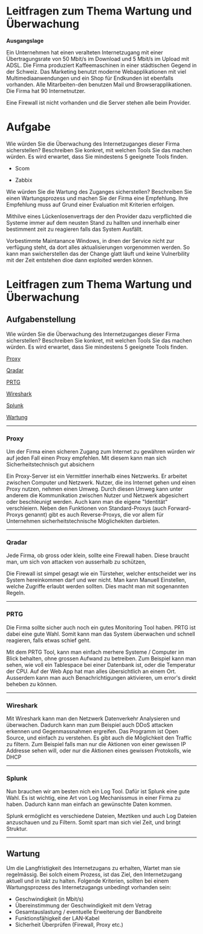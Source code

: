 # Leitfragen zum Thema Wartung und Überwachung

**Ausgangslage**

Ein Unternehmen hat einen veralteten Internetzugang mit einer Übertragungsrate von 50 Mbit/s im Download und 5 Mbit/s im Upload mit ADSL. Die Firma produziert Kaffeemaschinen in einer städtischen Gegend in der Schweiz. Das Marketing benutzt moderne Webapplikationen mit viel Multimediaanwendungen und ein Shop für Endkunden ist ebenfalls vorhanden. Alle Mitarbeiten-den benutzen Mail und Browserapplikationen. Die Firma hat 90 Internetnutzer.

Eine Firewall ist nicht vorhanden und die Server stehen alle beim Provider.

# **Aufgabe**

Wie würden Sie die Überwachung des Internetzuganges dieser Firma sicherstellen? 
Beschreiben Sie konkret, mit welchen Tools Sie das machen würden. Es wird erwartet, dass Sie mindestens 5 geeignete Tools finden.


- Scom

- Zabbix

Wie würden Sie die Wartung des Zuganges sicherstellen?
Beschreiben Sie einen Wartungsprozess und machen Sie der Firma eine Empfehlung. Ihre Empfehlung muss auf Grund einer Evaluation mit Kriterien erfolgen.

Mithilve eines Lückenlosenvertrags der den Provider dazu verpflichted die Systeme immer auf dem neusten Stand zu hallten und innerhalb einer bestimment zeit zu reagieren falls das System Ausfällt. 

Vorbestimmte Maintanance Windows, in dnen der Service nicht zur verfügung steht, da dort alles aktualisierungen vorgenommen werden. So kann man swicherstellen das der Change glatt läuft und keine Vulnerbility mit der Zeit entstehen dioe dann exploited werden können.


# Leitfragen zum Thema Wartung und Überwachung

 


<h2>Aufgabenstellung</h2>

 

Wie würden Sie die Überwachung des Internetzuganges dieser Firma sicherstellen? Beschreiben Sie konkret, mit welchen Tools Sie das machen würden. Es wird erwartet, dass Sie mindestens 5 geeignete Tools finden.

 

[Proxy](#Proxy)

 

[Qradar](#Qradar)

 

[PRTG](#PRTG)

 

[Wireshark](#Wireshark)

 

[Splunk](#Splunk)

 

[Wartung](#Wartung)

 

---
<h3>Proxy</h3>

 

Um der Firma einen sicheren Zugang zum Internet zu gewähren würden wir auf jeden Fall einen Proxy empfehlen. Mit diesem kann man sich Sicherheitstechnisch gut absichern

 

Ein Proxy-Server ist ein Vermittler innerhalb eines Netzwerks. Er arbeitet zwischen Computer und Netzwerk. Nutzer, die ins Internet gehen und einen Proxy nutzen, nehmen einen Umweg. Durch diesen Umweg kann unter anderem die Kommunikation zwischen Nutzer und Netzwerk abgesichert oder beschleunigt werden. Auch kann man die eigene "Identität" verschleiern. Neben den Funktionen von Standard-Proxys (auch Forward-Proxys genannt) gibt es auch Reverse-Proxys, die vor allem für Unternehmen sicherheitstechnische Möglichekiten darbieten.

 

---
<h3>Qradar</h3>

 

Jede Firma, ob gross oder klein, sollte eine Firewall haben. Diese braucht man, um sich von attacken von ausserhalb zu schützen,

 

Die Firewall ist simpel gesagt wie ein Türsteher, welcher entscheidet wer ins System hereinkommen darf und wer nicht. Man kann Manuell Einstellen, welche Zugriffe erlaubt werden sollten. Dies macht man mit sogenannten Regeln. 

 

---

 

<h3>PRTG</h3>

 

Die Firma sollte sicher auch noch ein gutes Monitoring Tool haben. PRTG ist dabei eine gute Wahl. Somit kann man das System überwachen und schnell reagieren, falls etwas schief geht.

 

Mit dem PRTG Tool, kann man einfach merhere Systeme / Computer im Blick behalten, ohne grossen Aufwand zu betreiben. Zum Beispiel kann man sehen, wie voll ein Tablespace bei einer Datenbank ist, oder die Temperatur der CPU. Auf der Web App hat man alles übersichtlich an einem Ort. Ausserdem kann man auch Benachrichtigungen aktivieren, um error's direkt beheben zu können.

 

--- 

 

<h3>Wireshark</h3>

 

Mit Wireshark kann man den Netzwerk Datenverkehr Analysieren und überwachen. Dadurch kann man zum Beispiel auch DDoS attacken erkennen und Gegenmassnahmen ergreifen. Das Programm ist Open Source, und einfach zu verstehen. Es gibt auch die Möglichkeit den Traffic zu filtern. Zum Beispiel falls man nur die Aktionen von einer gewissen IP Addresse sehen will, oder nur die Aktionen eines gewissen Protokolls, wie DHCP

 

---

 

<h3>Splunk</h3>

 

Nun brauchen wir am besten nich ein Log Tool. Dafür ist Splunk eine gute Wahl. Es ist wichtig, eine Art von Log Mechanissmus in einer Firma zu haben. Dadurch kann man einfach an gewünschte Daten kommen.

 

Splunk ermöglicht es verschiedene Dateien, Meztiken und auch Log Dateien anzuschauen und zu Filtern. Somit spart man sich viel Zeit, und bringt Struktur.

 

---

 

<h2>Wartung</h2>

 

Um die Langfristigkeit des Internetzugans zu erhalten, Wartet man sie regelmässig. Bei solch einem Prozess, ist das Ziel, den Internetzugang aktuell und in takt zu halten. Folgende Kriterien, sollten bei einem Wartungsprozess des Internetzugangs unbedingt vorhanden sein:

 

- Geschwindigkeit (in Mbit/s)
- Übereinstimmung der Geschwindigkeit mit dem Vetrag
- Gesamtauslastung / eventuelle Erweiterung der Bandbreite
- Funktionsfähigkeit der LAN-Kabel
- Sicherheit Überprüfen (Firewall, Proxy etc.)
